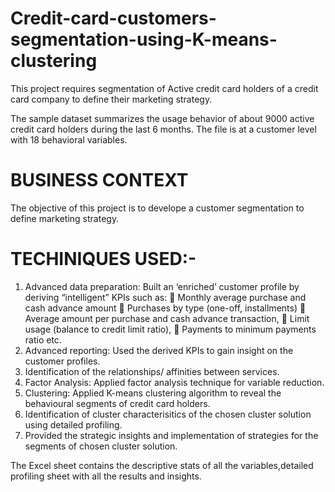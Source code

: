 # Credit-card-customers-segmentation-using-K-means-clustering
This project requires segmentation of Active credit card holders of a credit card company to define their marketing strategy.

The sample dataset summarizes the usage behavior of about 9000 active credit card holders during the last 6 months. The file is at a customer level with 18 behavioral variables. 

# BUSINESS CONTEXT
The objective of this project is to develope a customer segmentation to define marketing strategy.

# TECHINIQUES USED:-

1. Advanced data preparation: Built an ‘enriched’ customer profile by deriving “intelligent” KPIs
  such as:
   Monthly average purchase and cash advance amount
   Purchases by type (one-off, installments)
   Average amount per purchase and cash advance transaction,
   Limit usage (balance to credit limit ratio),
   Payments to minimum payments ratio etc.
2. Advanced reporting: Used the derived KPIs to gain insight on the customer profiles.
3. Identification of the relationships/ affinities between services.
4. Factor Analysis: Applied factor analysis technique for variable reduction. 
5. Clustering: Applied K-means clustering algorithm to reveal the behavioural segments of credit card holders.
6. Identification of cluster characterisitics of the chosen cluster solution using detailed profiling.
7. Provided the strategic insights and implementation of strategies for the segments of chosen cluster solution.

The Excel sheet contains the descriptive stats of all the variables,detailed profiling sheet with all the results and insights. 
